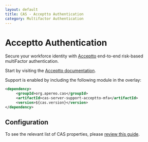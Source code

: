 ```yaml
---
layout: default
title: CAS - Acceptto Authentication
category: Multifactor Authentication
---
```


# Acceptto Authentication

Secure your workforce identity with [Acceptto](https://www.acceptto.com) 
end-to-end risk-based multiFactor authentication.

Start by visiting the [Acceptto documentation](https://www.acceptto.com/acceptto-mfa-rest-api/).

Support is enabled by including the following module in the overlay:

```xml
<dependency>
     <groupId>org.apereo.cas</groupId>
     <artifactId>cas-server-support-acceptto-mfa</artifactId>
     <version>${cas.version}</version>
</dependency>
```

## Configuration

To see the relevant list of CAS properties, please [review this guide](../configuration/Configuration-Properties.html#acceptto).
